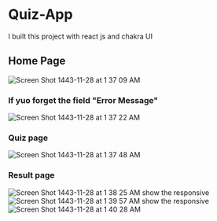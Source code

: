 # Quiz-App
I built this project with react js and chakra UI
## Home Page 
![Screen Shot 1443-11-28 at 1 37 09 AM](https://user-images.githubusercontent.com/69820306/175836540-e73aa0a0-8c60-4919-9401-b7e37153f69f.png)
### If yuo forget the field "Error Message"
![Screen Shot 1443-11-28 at 1 37 22 AM](https://user-images.githubusercontent.com/69820306/175836616-c5146d17-1949-4700-90a7-81ca20f6bd15.png)
### Quiz page 
![Screen Shot 1443-11-28 at 1 37 48 AM](https://user-images.githubusercontent.com/69820306/175836630-fd11e45e-55e6-46b2-8da7-1888d6187c71.png)
### Result page 
![Screen Shot 1443-11-28 at 1 38 25 AM](https://user-images.githubusercontent.com/69820306/175836651-c19c7de4-68c7-43bc-b91b-db34aa230388.png)
show the responsive
![Screen Shot 1443-11-28 at 1 39 57 AM](https://user-images.githubusercontent.com/69820306/175836708-ffd6591a-92d4-4c36-bdc3-77994e73217d.png)
show the responsive
![Screen Shot 1443-11-28 at 1 40 28 AM](https://user-images.githubusercontent.com/69820306/175836711-c1a0dfbe-1591-4100-9f5b-cd5095398e27.png)

